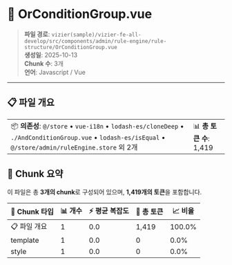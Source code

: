 # 📄 OrConditionGroup.vue

> **파일 경로**: `vizier(sample)/vizier-fe-all-develop/src/components/admin/rule-engine/rule-structure/OrConditionGroup.vue`  
> **생성일**: 2025-10-13  
> **Chunk 수**: 3개  
> **언어**: Javascript / Vue
---





## 📋 파일 개요

| | |
|--|--|
| 📦 **의존성**: `@/store` • `vue-i18n` • `lodash-es/cloneDeep` • `./AndConditionGroup.vue` • `lodash-es/isEqual` • `@/store/admin/ruleEngine.store` 외 2개 | 📊 **총 토큰 수**: 1,419 |






## 🧩 Chunk 요약

이 파일은 총 **3개의 chunk**로 구성되어 있으며, **1,419개의 토큰**을 포함합니다.

| 🧩 Chunk 타입 | 📊 개수 | ⚡ 평균 복잡도 | 📝 총 토큰 | 📈 비율 |
|---------------|--------|-------------|----------|--------|
| 📋 파일 개요 | 1 | 0.0 | 1,419 | 100.0% |
| template | 1 | 0.0 | 0 | 0.0% |
| style | 1 | 0.0 | 0 | 0.0% |


